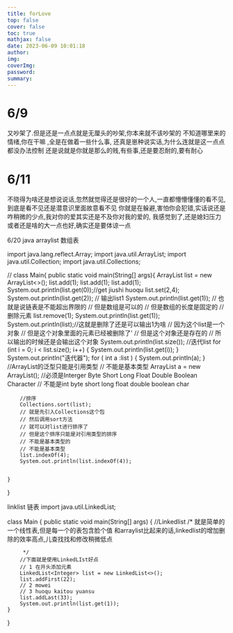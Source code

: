 ```yaml
---
title: forLove
top: false
cover: false
toc: true
mathjax: false
date: 2023-06-09 10:01:18
author:
img:
coverImg:
password:
summary:
---
```


# 6/9
又吵架了.但是还是一点点就是无厘头的吵架,你本来就不该吵架的
不知道哪里来的情绪,你在干嘛 ,全是在做着一些什么事,
还真是崽种说实话,为什么连就是这一点点都没办法控制
还是说就是你就是那么的贱,有些事,还是要忍耐的,要有耐心


# 6/11
不晓得为啥还是想说说话,忽然就觉得还是很好的一个人,一直都懵懵懂懂的看不见,
到底是看不见还是潜意识里面故意看不见
你就是在躲避,害怕你会犯错,实话说还是咋稍微的少点,我对你的爱其实还是不及你对我的爱的,
我感觉到了,还是媳妇压力或者还是啥的大一点也好,确实还是要体谅一点



6/20 java arraylist 数组表

import java.lang.reflect.Array;
import java.util.ArrayList;
import java.util.Collection;
import java.util.Collections;

//
class Main{
public static void main(String[] args){
ArrayList<Integer>  list = new ArrayList<>();
list.add(1);
list.add(1);
list.add(1);
System.out.println(list.get(0));//get jiushi huoqu
list.set(2,4);
System.out.println(list.get(2));
// 输出list1
System.out.println(list.get(1));
// 也就是说链表是不能超出界限的
// 但是数组是可以的
// 但是数组的长度是固定的
//删除元素
list.remove(1);
System.out.println(list.get(1));
System.out.println(list);//这就是删除了还是可以输出1为啥
// 因为这个list是一个对象
// 但是这个对象里面的元素已经被删除了'
// 但是这个对象还是存在的
// 所以输出的时候还是会输出这个对象
System.out.println(list.size());
//迭代list
for (int i = 0; i < list.size(); i++) {
System.out.println(list.get(i));
}
System.out.println("迭代器");
for ( int a   :list
) {
System.out.println(a);
}
//ArrayList的泛型只能是引用类型
// 不能是基本类型
ArrayList<Integer> a = new ArrayList<Integer>();
//必须是Interger Byte Short Long Float Double Boolean Character
// 不能是int byte short long float double boolean char


        //排序
        Collections.sort(list);
        // 就是先引入Collections这个包
        // 然后调用sort方法
        // 就可以对list进行排序了
        // 但是这个排序只能是对引用类型的排序
        // 不能是基本类型的
        // 不能是基本类型
        list.indexOf(4);
        System.out.println(list.indexOf(4));


    }

}

linklist 链表
import java.util.LinkedList;

class Main
{
public static void main(String[] args) {
//Linkedlist
/*
就是简单的一个线性表,但是每一个的表包含脸个值
和arraylist比起来的话,linkedlist的增加删除的效率高点,儿查找找和修改稍微低点

         */
        //下面就是使用LinkedLIst好点
        // 1 在开头添加元素
        LinkedList<Integer> list = new LinkedList<>();
        list.addFirst(22);
        // 2 mowei
        // 3 huoqu kaitou yuansu 
        list.addLast(33);
        System.out.println(list.get(1));
    }
}
